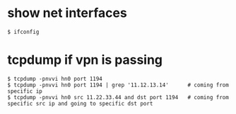 # show net interfaces
```
$ ifconfig
```

# tcpdump if vpn is passing
```
$ tcpdump -pnvvi hn0 port 1194 
$ tcpdump -pnvvi hn0 port 1194 | grep '11.12.13.14'      # coming from specific ip
$ tcpdump -pnvvi hn0 src 11.22.33.44 and dst port 1194   # coming from specific src ip and going to specific dst port

```
